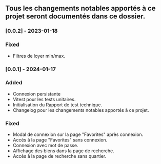 ## Tous les changements notables apportés à ce projet seront documentés dans ce dossier.

### [0.0.2] - 2023-01-18

### Fixed

- Filtres de loyer min/max.

### [0.0.1] - 2024-01-17

### Added

- Connexion persistante
- Vitest pour les tests unitaires.
- Initialisation du Rapport de test technique.
- Changelog pour les changements notables apportés à ce projet.

### Fixed

- Modal de connexion sur la page "Favorites" après connexion.
- Accès à la page "Favorites" sans connexion.
- Connexion avec mot de passe.
- Affichage des biens dans la page de recherche.
- Accès à la page de recherche sans quartier.
